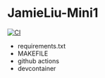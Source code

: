 # JamieLiu-Mini1

[![CI](https://github.com/nogibjj/JamieLiu-Mini1/actions/workflows/hello.yml/badge.svg)](https://github.com/nogibjj/JamieLiu-Mini1/actions/workflows/hello.yml)

- requirements.txt
- MAKEFILE
- github actions
- devcontainer
